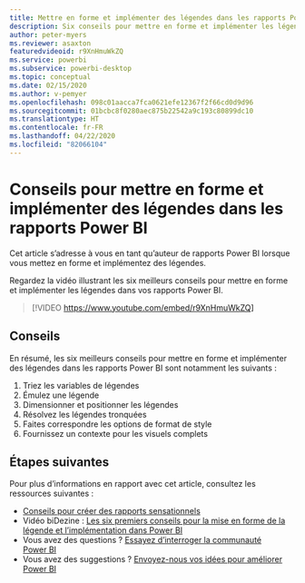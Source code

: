 ```yaml
---
title: Mettre en forme et implémenter des légendes dans les rapports Power BI
description: Six conseils pour mettre en forme et implémenter les légendes dans les visuels de rapports Power BI, dans Power BI Desktop ou dans le service Power BI.
author: peter-myers
ms.reviewer: asaxton
featuredvideoid: r9XnHmuWkZQ
ms.service: powerbi
ms.subservice: powerbi-desktop
ms.topic: conceptual
ms.date: 02/15/2020
ms.author: v-pemyer
ms.openlocfilehash: 098c01aacca7fca0621efe12367f2f66cd0d9d96
ms.sourcegitcommit: 01bcbc8f0280aec875b22542a9c193c80899dc10
ms.translationtype: HT
ms.contentlocale: fr-FR
ms.lasthandoff: 04/22/2020
ms.locfileid: "82066104"
---
```

# <a name="tips-to-format-and-implement-legends-in-power-bi-reports"></a>Conseils pour mettre en forme et implémenter des légendes dans les rapports Power BI

Cet article s’adresse à vous en tant qu’auteur de rapports Power BI lorsque vous mettez en forme et implémentez des légendes.

Regardez la vidéo illustrant les six meilleurs conseils pour mettre en forme et implémenter les légendes dans vos rapports Power BI.

> [!VIDEO https://www.youtube.com/embed/r9XnHmuWkZQ]

## <a name="tips"></a>Conseils

En résumé, les six meilleurs conseils pour mettre en forme et implémenter des légendes dans les rapports Power BI sont notamment les suivants :

1. Triez les variables de légendes
1. Émulez une légende
1. Dimensionner et positionner les légendes
1. Résolvez les légendes tronquées
1. Faites correspondre les options de format de style
1. Fournissez un contexte pour les visuels complets

## <a name="next-steps"></a>Étapes suivantes

Pour plus d’informations en rapport avec cet article, consultez les ressources suivantes :

- [Conseils pour créer des rapports sensationnels](../desktop-tips-and-tricks-for-creating-reports.md)
- Vidéo biDezine : [Les six premiers conseils pour la mise en forme de la légende et l’implémentation dans Power BI](https://www.youtube.com/watch?v=r9XnHmuWkZQ)
- Vous avez des questions ? [Essayez d’interroger la communauté Power BI](https://community.powerbi.com/)
- Vous avez des suggestions ? [Envoyez-nous vos idées pour améliorer Power BI](https://ideas.powerbi.com)
